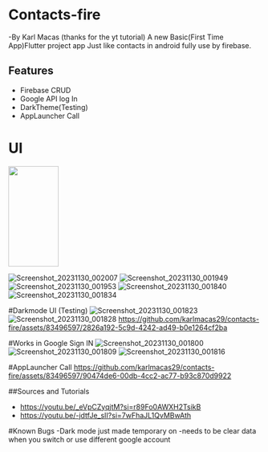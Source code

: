# Contacts-fire
-By Karl Macas (thanks for the yt tutorial)
A new Basic(First Time App)Flutter project app Just like contacts in android fully use by firebase.

## Features
- Firebase CRUD
- Google API log In
- DarkTheme(Testing)
- AppLauncher Call

# UI
<img src="https://github.com/karlmacas29/contacts-fire/assets/83496597/dd40b6c2-5006-4f68-8885-89a89d1f2d0e" width="100" height="200">

![Screenshot_20231130_002007](https://github.com/karlmacas29/contacts-fire/assets/83496597/dd40b6c2-5006-4f68-8885-89a89d1f2d0e)
![Screenshot_20231130_001949](https://github.com/karlmacas29/contacts-fire/assets/83496597/6aeb70fa-1ff7-4221-af67-b9e9a9710d32)
![Screenshot_20231130_001953](https://github.com/karlmacas29/contacts-fire/assets/83496597/be692af4-f74f-4aee-b69c-9c882be55aa8)
![Screenshot_20231130_001840](https://github.com/karlmacas29/contacts-fire/assets/83496597/0b33435c-0dc8-4e0c-82b3-d020928709f4)
![Screenshot_20231130_001834](https://github.com/karlmacas29/contacts-fire/assets/83496597/f1610ef5-8719-4761-8d4f-eb52e42c7f50)


#Darkmode UI (Testing)
![Screenshot_20231130_001823](https://github.com/karlmacas29/contacts-fire/assets/83496597/39258e74-1cbe-4d27-bbc2-16802b336718)
![Screenshot_20231130_001828](https://github.com/karlmacas29/contacts-fire/assets/83496597/dc590c6e-8d57-4f68-9291-70433a2104c1)
https://github.com/karlmacas29/contacts-fire/assets/83496597/2826a192-5c9d-4242-ad49-b0e1264cf2ba


#Works in Google Sign IN
![Screenshot_20231130_001800](https://github.com/karlmacas29/contacts-fire/assets/83496597/a6c168cc-1e07-4130-8656-8f5c6f58beec)
![Screenshot_20231130_001809](https://github.com/karlmacas29/contacts-fire/assets/83496597/48996c5c-c859-4c8a-8e17-496c25c1e294)
![Screenshot_20231130_001816](https://github.com/karlmacas29/contacts-fire/assets/83496597/8ea45c82-bf7a-4c48-ad6c-0504a6ef098c)


#AppLauncher Call
https://github.com/karlmacas29/contacts-fire/assets/83496597/90474de6-00db-4cc2-ac77-b93c870d9922

##Sources and Tutorials
- https://youtu.be/_eVpCZyqjtM?si=r89Fo0AWXH2TsikB
- https://youtu.be/-jdtfJe_sII?si=7wFhaJL1QvMBwAth

#Known Bugs
-Dark mode just made temporary on
-needs to be clear data when you switch or use different google account



